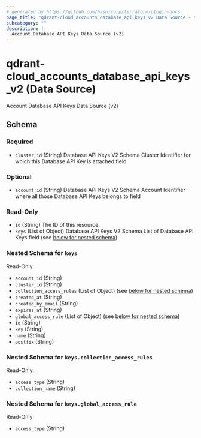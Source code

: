 ```yaml
---
# generated by https://github.com/hashicorp/terraform-plugin-docs
page_title: "qdrant-cloud_accounts_database_api_keys_v2 Data Source - terraform-provider-qdrant-cloud"
subcategory: ""
description: |-
  Account Database API Keys Data Source (v2)
---
```


# qdrant-cloud_accounts_database_api_keys_v2 (Data Source)

Account Database API Keys Data Source (v2)



<!-- schema generated by tfplugindocs -->
## Schema

### Required

- `cluster_id` (String) Database API Keys V2 Schema Cluster Identifier for which this Database API Key is attached field

### Optional

- `account_id` (String) Database API Keys V2 Schema Account Identifier where all those Database API Keys belongs to field

### Read-Only

- `id` (String) The ID of this resource.
- `keys` (List of Object) Database API Keys V2 Schema List of Database API Keys field (see [below for nested schema](#nestedatt--keys))

<a id="nestedatt--keys"></a>
### Nested Schema for `keys`

Read-Only:

- `account_id` (String)
- `cluster_id` (String)
- `collection_access_rules` (List of Object) (see [below for nested schema](#nestedobjatt--keys--collection_access_rules))
- `created_at` (String)
- `created_by_email` (String)
- `expires_at` (String)
- `global_access_rule` (List of Object) (see [below for nested schema](#nestedobjatt--keys--global_access_rule))
- `id` (String)
- `key` (String)
- `name` (String)
- `postfix` (String)

<a id="nestedobjatt--keys--collection_access_rules"></a>
### Nested Schema for `keys.collection_access_rules`

Read-Only:

- `access_type` (String)
- `collection_name` (String)


<a id="nestedobjatt--keys--global_access_rule"></a>
### Nested Schema for `keys.global_access_rule`

Read-Only:

- `access_type` (String)
